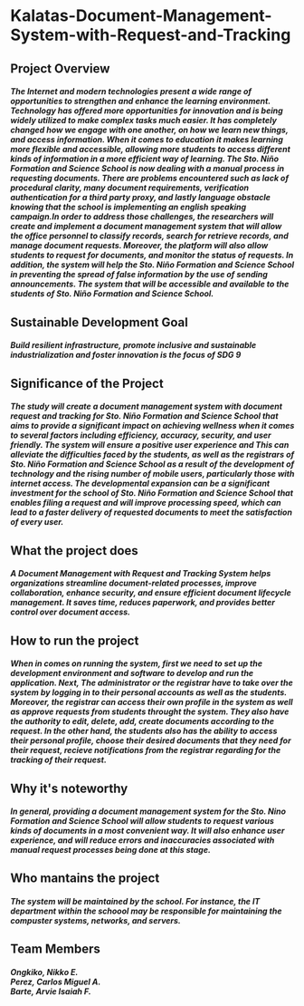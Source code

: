 # Kalatas-Document-Management-System-with-Request-and-Tracking

<h2>Project Overview</h2>
<h5>The Internet and modern technologies present a wide range of opportunities to
strengthen and enhance the learning environment. Technology has offered more
opportunities for innovation and is being widely utilized to make complex tasks
much easier. It has completely changed how we engage with one another, on how
we learn new things, and access information. When it comes to education it makes
learning more flexible and accessible, allowing more students to access different
kinds of information in a more efficient way of learning. The Sto. Niño Formation
and Science School is now dealing with a manual process in requesting
documents. There are problems encountered such as lack of procedural clarity,
many document requirements, verification authentication for a third party proxy,
and lastly language obstacle knowing that the school is implementing an english
speaking campaign.In order to address those challenges, the researchers will create
and implement a document management system that will allow the office
personnel to classify records, search for retrieve records, and manage document
requests. Moreover, the platform will also allow students to request for documents,
and monitor the status of requests. In addition, the system will help the Sto. Niño
Formation and Science School in preventing the spread of false information by
the use of sending announcements. The system that will be accessible and
available to the students of Sto. Niño Formation and Science School.</h5>

<h2>Sustainable Development Goal</h2>
<h5>Build resilient infrastructure, promote inclusive and sustainable industrialization and foster innovation is the focus of SDG 9</h5>

<h2>Significance of the Project</h2>
<h5>The study will create a document management system with document
request and tracking for Sto. Niño Formation and Science School that aims to
provide a significant impact on achieving wellness when it comes to several
factors including efficiency, accuracy, security, and user friendly. The system will
ensure a positive user experience and This can alleviate the difficulties faced by
the students, as well as the registrars of Sto. Niño Formation and Science School as a result of the development of technology and the rising number of mobile
users, particularly those with internet access. The developmental expansion can be
a significant investment for the school of Sto. Niño Formation and Science School
that enables filing a request and will improve processing speed, which can lead to
a faster delivery of requested documents to meet the satisfaction of every user.</h5>

<h2>What the project does</h2>
<h5>A Document Management with Request and Tracking System helps organizations streamline document-related processes, improve collaboration, enhance security, and ensure efficient document lifecycle management. It saves time, reduces paperwork, and provides better control over document access.</h5>

<h2>How to run the project</h2>
<h5>When in comes on running the system, first we need to set up the development environment and software to develop and run the application. Next, The administrator or the registrar have to take over the system by logging in to their personal accounts as well as the students. Moreover, the registrar can access their own profile in the system as well as approve requests from students throught the system. They also have the authority to edit, delete, add, create documents according to the request. In the other hand, the students also has the ability to access their personal profile, choose their desired documents that they need for their request, recieve notifications from the registrar regarding for the tracking of their request.</h5>

<h2>Why it's noteworthy</h2>
<h5>In general, providing a document management system for the Sto. Nino Formation and Science School will allow students to request various kinds of documents in a most convenient way. It will also enhance user experience, and will reduce errors and inaccuracies associated with manual request processes being done at this stage.</h5>

<h2>Who mantains the project</h2>
<h5>The system will be maintained by the school. For instance, the IT department within the schoool may be responsible for maintaining the compuster systems, networks, and servers.</h5>

<h2>Team Members</h2>
<h5>Ongkiko, Nikko E.
  <br>
Perez, Carlos Miguel A.
  <br>
Barte, Arvie Isaiah F.</h5>
